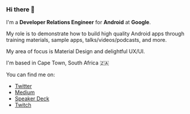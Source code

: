 ### Hi there 👋

I'm a **Developer Relations Engineer** for **Android** at **Google**.

My role is to demonstrate how to build high quality Android apps through training materials, sample apps, talks/videos/podcasts, and more.

My area of focus is Material Design and delightful UX/UI.

I'm based in Cape Town, South Africa 🇿🇦

You can find me on:
- [Twitter](https://twitter.com/ricknout)
- [Medium](https://medium.com/@ricknout)
- [Speaker Deck](https://speakerdeck.com/ricknout)
- [Twitch](https://www.twitch.tv/ricknout)
